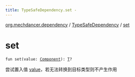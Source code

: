 ```yaml
---
title: TypeSafeDependency.set - 
---
```


[org.mechdancer.dependency](../index.html) / [TypeSafeDependency](index.html) / [set](./set.html)

# set

`fun set(value: `[`Component`](../-component/index.html)`): `[`T`](index.html#T)`?`

尝试置入值 [value](set.html#org.mechdancer.dependency.TypeSafeDependency$set(org.mechdancer.dependency.Component)/value)，若无法转换到目标类型则不产生作用

